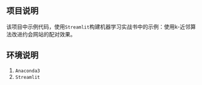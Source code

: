 ## 项目说明

​	该项目中示例代码，使用`Streamlit`构建机器学习实战书中的示例：使用k-近邻算法改进约会网站的配对效果。

## 环境说明

1. `Anaconda3`
2. `Streamlit`

